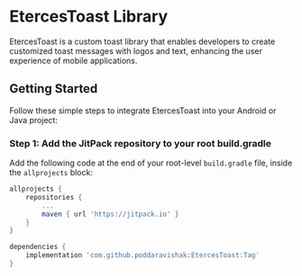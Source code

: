 # EtercesToast Library

EtercesToast is a custom toast library that enables developers to create customized toast messages with logos and text, enhancing the user experience of mobile applications.

## Getting Started

Follow these simple steps to integrate EtercesToast into your Android or Java project:

### Step 1: Add the JitPack repository to your root build.gradle

Add the following code at the end of your root-level `build.gradle` file, inside the `allprojects` block:

```gradle
allprojects {
    repositories {
        ...
        maven { url 'https://jitpack.io' }
    }
}

dependencies {
    implementation 'com.github.poddaravishak:EtercesToast:Tag'
}
